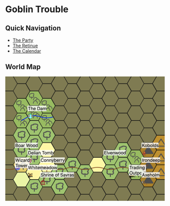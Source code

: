 # Goblin Trouble

## Quick Navigation
- [The Party](dramatisPersonae.md#player-characters)
- [The Retinue](dramatisPersonae.md#followers)
- [The Calendar](dmtools/public/calendar.json)

## World Map
![](maps/worldMap-6.5.2023.png)